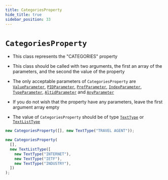 ```yaml
---
title: CategoriesProperty
hide_title: true
sidebar_position: 33
---
```


# `CategoriesProperty`

- This class represents the "CATEGORIES" property

- This class should be called with two arguments, the first an array of the parameters, and the second the value of the property

- The only acceptable parameters of `CategoriesProperty` are [`ValueParameter`](/documentation/parameters/valueparameter), [`PIDParameter`](/documentation/parameters/pidparameter), [`PrefParameter`](/documentation/parameters/prefparameter), [`IndexParameter`](/documentation/parameters/indexparameter), [`TypeParameter`](/documentation/parameters/typeparameter), [`AltidParameter`](/documentation/parameters/altidparameter) and [`AnyParameter`](/documentation/parameters/anyparameter)

- If you do not wish that the property have any parameters, leave the first argument array empty

- The value of `CategoriesProperty` should be of type [`TextType`](/documentation/values/texttype-and-textlisttype) or [`TextListType`](/documentation/values/texttype-and-textlisttype)

```js
new CategoriesProperty([], new TextType("TRAVEL AGENT"));

new CategoriesProperty(
  [],
  new TextListType([
    new TextType("INTERNET"),
    new TextType("IETF"),
    new TextType("INDUSTRY"),
  ])
);
```
